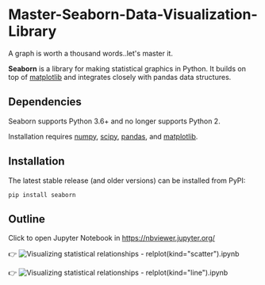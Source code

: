 <H1> Master-Seaborn-Data-Visualization-Library</H1>

A graph is worth a thousand words..let's master it.

<b>Seaborn</b> is a library for making statistical graphics in Python. It builds on top of <a href="https://matplotlib.org/">matplotlib</a> and integrates closely with pandas data structures.

Dependencies
------------

Seaborn supports Python 3.6+ and no longer supports Python 2.

Installation requires [numpy](https://numpy.org/), [scipy](https://www.scipy.org/), [pandas](https://pandas.pydata.org/), and [matplotlib](https://matplotlib.org/).


Installation
------------

The latest stable release (and older versions) can be installed from PyPI:

    pip install seaborn
 

Outline
------------
Click to open Jupyter Notebook in https://nbviewer.jupyter.org/

:point_right: ![ Visualizing statistical relationships - relplot(kind="scatter").ipynb](https://nbviewer.jupyter.org/github/GaneshBade/Master-Seaborn-Data-Visualization-Library/blob/master/Visualizing%20statistical%20relationships%20-%20relplot%28kind%3D%22scatter%22%29.ipynb)

:point_right: ![ Visualizing statistical relationships - relplot(kind="line").ipynb](https://nbviewer.jupyter.org/github/GaneshBade/Master-Seaborn-Data-Visualization-Library/blob/master/Visualizing%20statistical%20relationships%20-%20relplot%28kind%3D%22line%22%29.ipynb)
